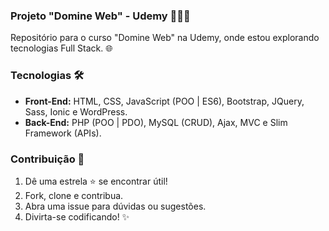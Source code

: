 ### Projeto "Domine Web" - Udemy 👩‍💻🚀

Repositório para o curso "Domine Web" na Udemy, onde estou explorando tecnologias Full Stack. 🌐

### Tecnologias 🛠️

- **Front-End:** HTML, CSS, JavaScript (POO | ES6), Bootstrap, JQuery, Sass, Ionic e WordPress.
- **Back-End:** PHP (POO | PDO), MySQL (CRUD), Ajax, MVC e Slim Framework (APIs).

### Contribuição 🤝

1. Dê uma estrela ⭐ se encontrar útil!
2. Fork, clone e contribua.
3. Abra uma issue para dúvidas ou sugestões.
4. Divirta-se codificando! ✨
